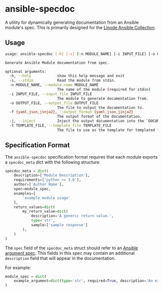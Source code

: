 # ansible-specdoc

A utility for dynamically generating documentation from an Ansible module's spec. This is primarily designed for the [Linode Ansible Collection](https://github.com/linode/ansible_linode).

## Usage

```sh
usage: ansible-specdoc [-h] [-s] [-n MODULE_NAME] [-i INPUT_FILE] [-o OUTPUT_FILE] [-f {yaml,json,jinja2}] [-j] [-t TEMPLATE_FILE]

Generate Ansible Module documentation from spec.

optional arguments:
  -h, --help            show this help message and exit
  -s, --stdin           Read the module from stdin.
  -n MODULE_NAME, --module-name MODULE_NAME
                        The name of the module (required for stdin)
  -i INPUT_FILE, --input_file INPUT_FILE
                        The module to generate documentation from.
  -o OUTPUT_FILE, --output_file OUTPUT_FILE
                        The file to output the documentation to.
  -f {yaml,json,jinja2}, --output_format {yaml,json,jinja2}
                        The output format of the documentation.
  -j, --inject          Inject the output documentation into the `DOCUMENTATION` field of input module.
  -t TEMPLATE_FILE, --template_file TEMPLATE_FILE
                        The file to use as the template for templated formats.
```

## Specification Format

The `ansible-specdoc` specification format requires that each module exports a `specdoc_meta` dict with the following structure:

```python
specdoc_meta = dict(
    description=['Module Description'],
    requirements=['python >= 3.6'],
    author=['Author Name'],
    spec=module_spec,
    examples=[
        'example module usage'
    ],
    return_values=dict(
        my_return_value=dict(
            description='A generic return value.',
            type='str',
            sample=['sample response']
        ),
    )
)
```

The `spec` field of the `specdoc_meta` struct should refer to an
[Ansible argument spec](https://docs.ansible.com/ansible/latest/dev_guide/developing_program_flow_modules.html#argument-spec).
This fields in this spec may contain an additional `description` field that will appear in the documentation.

For example:

```python
module_spec = dict(
    example_argument=dict(type='str', required=True, description='An example argument.')
)
```
